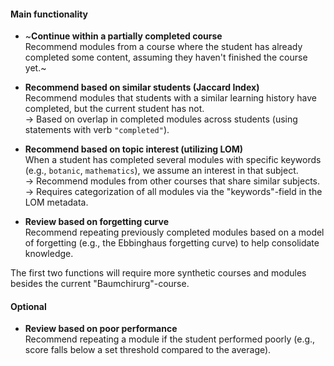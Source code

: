 #### Main functionality

- ~**Continue within a partially completed course**  
  Recommend modules from a course where the student has already completed some content, assuming they haven't finished the course yet.~

- **Recommend based on similar students (Jaccard Index)**  
  Recommend modules that students with a similar learning history have completed, but the current student has not.  
  → Based on overlap in completed modules across students (using statements with verb `"completed"`).  

- **Recommend based on topic interest (utilizing LOM)**  
  When a student has completed several modules with specific keywords (e.g., `botanic`, `mathematics`), we assume an interest in that subject.  
  → Recommend modules from other courses that share similar subjects.  
  → Requires categorization of all modules via the "keywords"-field in the LOM metadata.

- **Review based on forgetting curve**  
  Recommend repeating previously completed modules based on a model of forgetting (e.g., the Ebbinghaus forgetting curve) to help consolidate knowledge.

The first two functions will require more synthetic courses and modules besides the current "Baumchirurg"-course. 

#### Optional

- **Review based on poor performance**  
  Recommend repeating a module if the student performed poorly (e.g., score falls below a set threshold compared to the average).
